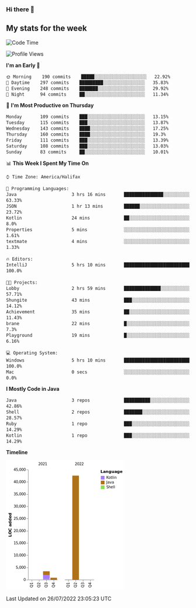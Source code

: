 ### Hi there 👋

## My stats for the week
<!--START_SECTION:waka-->
![Code Time](http://img.shields.io/badge/Code%20Time-329%20hrs%2022%20mins-blue)

![Profile Views](http://img.shields.io/badge/Profile%20Views-0-blue)

**I'm an Early 🐤** 

```text
🌞 Morning    190 commits    █████░░░░░░░░░░░░░░░░░░░░   22.92% 
🌆 Daytime    297 commits    █████████░░░░░░░░░░░░░░░░   35.83% 
🌃 Evening    248 commits    ███████░░░░░░░░░░░░░░░░░░   29.92% 
🌙 Night      94 commits     ██░░░░░░░░░░░░░░░░░░░░░░░   11.34%

```
📅 **I'm Most Productive on Thursday** 

```text
Monday       109 commits    ███░░░░░░░░░░░░░░░░░░░░░░   13.15% 
Tuesday      115 commits    ███░░░░░░░░░░░░░░░░░░░░░░   13.87% 
Wednesday    143 commits    ████░░░░░░░░░░░░░░░░░░░░░   17.25% 
Thursday     160 commits    ████░░░░░░░░░░░░░░░░░░░░░   19.3% 
Friday       111 commits    ███░░░░░░░░░░░░░░░░░░░░░░   13.39% 
Saturday     108 commits    ███░░░░░░░░░░░░░░░░░░░░░░   13.03% 
Sunday       83 commits     ██░░░░░░░░░░░░░░░░░░░░░░░   10.01%

```


📊 **This Week I Spent My Time On** 

```text
⌚︎ Time Zone: America/Halifax

💬 Programming Languages: 
Java                     3 hrs 16 mins       ███████████████░░░░░░░░░░   63.33% 
JSON                     1 hr 13 mins        ██████░░░░░░░░░░░░░░░░░░░   23.72% 
Kotlin                   24 mins             ██░░░░░░░░░░░░░░░░░░░░░░░   8.0% 
Properties               5 mins              ░░░░░░░░░░░░░░░░░░░░░░░░░   1.61% 
textmate                 4 mins              ░░░░░░░░░░░░░░░░░░░░░░░░░   1.33%

🔥 Editors: 
IntelliJ                 5 hrs 10 mins       █████████████████████████   100.0%

🐱‍💻 Projects: 
Lobby                    2 hrs 59 mins       ██████████████░░░░░░░░░░░   57.71% 
Shungite                 43 mins             ███░░░░░░░░░░░░░░░░░░░░░░   14.12% 
Achievement              35 mins             ██░░░░░░░░░░░░░░░░░░░░░░░   11.43% 
brane                    22 mins             █░░░░░░░░░░░░░░░░░░░░░░░░   7.3% 
Playground               19 mins             █░░░░░░░░░░░░░░░░░░░░░░░░   6.16%

💻 Operating System: 
Windows                  5 hrs 10 mins       █████████████████████████   100.0% 
Mac                      0 secs              ░░░░░░░░░░░░░░░░░░░░░░░░░   0.0%

```

**I Mostly Code in Java** 

```text
Java                     3 repos             ██████████░░░░░░░░░░░░░░░   42.86% 
Shell                    2 repos             ███████░░░░░░░░░░░░░░░░░░   28.57% 
Ruby                     1 repo              ███░░░░░░░░░░░░░░░░░░░░░░   14.29% 
Kotlin                   1 repo              ███░░░░░░░░░░░░░░░░░░░░░░   14.29%

```


**Timeline**

![Chart not found](https://raw.githubusercontent.com/lyndseyy/lyndseyy/main/charts/bar_graph.png) 


 Last Updated on 26/07/2022 23:05:23 UTC
<!--END_SECTION:waka-->